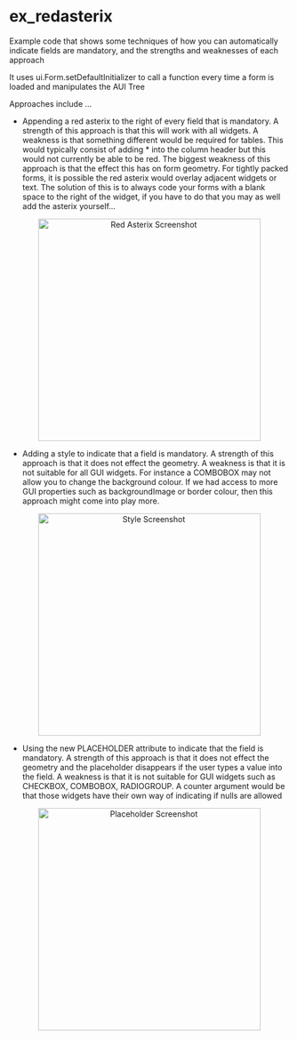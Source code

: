 # ex_redasterix

Example code that shows some techniques of how you can automatically indicate fields are mandatory, and the strengths and weaknesses of each approach

It uses ui.Form.setDefaultInitializer to call a function every time a form is loaded and manipulates the AUI Tree

Approaches include ...

* Appending a red asterix to the right of every field that is mandatory.  A strength of this approach is that this will work with all widgets.  A weakness is that something different would be required for tables.  This would typically consist of adding * into the column header but this would not currently be able to be red.  The biggest weakness of this approach is that the effect this has on form geometry.  For tightly packed forms, it is possible the red asterix would overlay adjacent widgets or text.  The solution of this is to always code your forms with a blank space to the right of the widget, if you have to do that you may as well add the asterix yourself...

<p align="center">
<img alt="Red Asterix Screenshot" src="https://user-images.githubusercontent.com/13615993/27722007-9ace9886-5db8-11e7-912b-0fd3ae978f5a.png" width="400" />
</p>


* Adding a style to indicate that a field is mandatory.  A strength of this approach is that it does not effect the geometry.  A weakness is that it is not suitable for all GUI widgets.  For instance a COMBOBOX may not allow you to change the background colour.  If we had access to more GUI properties such as backgroundImage or border colour, then this approach might come into play more.

<p align="center">
<img alt="Style Screenshot" src="https://user-images.githubusercontent.com/13615993/27722006-9aca150e-5db8-11e7-8556-0f330f466bba.png" width="400" />
</p>

* Using the new PLACEHOLDER attribute to indicate that the field is mandatory.  A strength of this approach is that it does not effect the geometry and the placeholder disappears if the user types a value into the field.  A weakness is that it is not suitable for GUI widgets such as CHECKBOX, COMBOBOX, RADIOGROUP.  A counter argument would be that those widgets have their own way of indicating if nulls are allowed

<p align="center">
<img alt="Placeholder Screenshot" src="https://user-images.githubusercontent.com/13615993/27722004-9ac6c872-5db8-11e7-8f97-39775cfe369a.png" width="400" />
</p>

